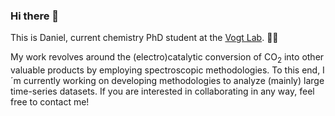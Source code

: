 ### Hi there 👋

This is Daniel, current chemistry PhD student at the [Vogt Lab](https://charlottevogtlab.net.technion.ac.il). 🧪🥼

My work revolves around the (electro)catalytic conversion of CO<sub>2</sub> into other valuable products by employing spectroscopic methodologies. To this end, I´m currently working on developing methodologies to analyze (mainly) large time-series datasets. If you are interested in collaborating in any way, feel free to contact me!
<!--
**sinausia/sinausia** is a ✨ _special_ ✨ repository because its `README.md` (this file) appears on your GitHub profile.

Here are some ideas to get you started:

- 🔭 I’m currently working on ...
- 🌱 I’m currently learning ...
- 👯 I’m looking to collaborate on ...
- 🤔 I’m looking for help with ...
- 💬 Ask me about ...
- 📫 How to reach me: ...
- 😄 Pronouns: ...
- ⚡ Fun fact: ...
-->
